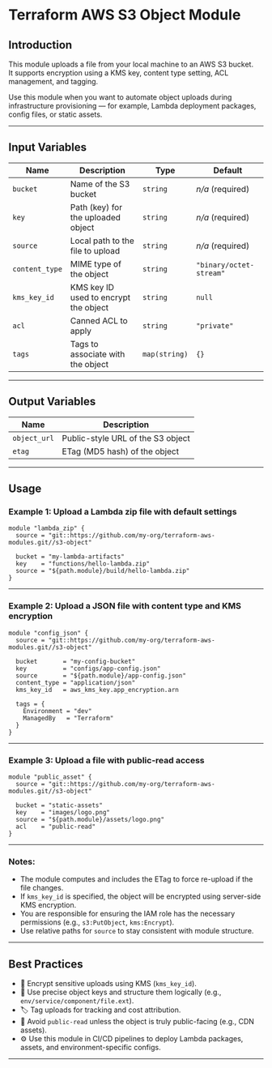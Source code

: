 # Terraform AWS S3 Object Module

## Introduction

This module uploads a file from your local machine to an AWS S3 bucket.  
It supports encryption using a KMS key, content type setting, ACL management, and tagging.

Use this module when you want to automate object uploads during infrastructure provisioning — for example, Lambda deployment packages, config files, or static assets.

---

## Input Variables

| Name         | Description                             | Type         | Default                 |
|--------------|-----------------------------------------|--------------|-------------------------|
| `bucket`     | Name of the S3 bucket                   | `string`     | _n/a_ (required)        |
| `key`        | Path (key) for the uploaded object      | `string`     | _n/a_ (required)        |
| `source`     | Local path to the file to upload        | `string`     | _n/a_ (required)        |
| `content_type` | MIME type of the object              | `string`     | `"binary/octet-stream"` |
| `kms_key_id` | KMS key ID used to encrypt the object   | `string`     | `null`                  |
| `acl`        | Canned ACL to apply                     | `string`     | `"private"`             |
| `tags`       | Tags to associate with the object       | `map(string)`| `{}`                    |

---

## Output Variables

| Name        | Description                        |
|-------------|------------------------------------|
| `object_url`| Public-style URL of the S3 object  |
| `etag`      | ETag (MD5 hash) of the object      |

---

## Usage

### Example 1: Upload a Lambda zip file with default settings

```hcl
module "lambda_zip" {
  source = "git::https://github.com/my-org/terraform-aws-modules.git//s3-object"

  bucket = "my-lambda-artifacts"
  key    = "functions/hello-lambda.zip"
  source = "${path.module}/build/hello-lambda.zip"
}
```

---

### Example 2: Upload a JSON file with content type and KMS encryption

```hcl
module "config_json" {
  source = "git::https://github.com/my-org/terraform-aws-modules.git//s3-object"

  bucket       = "my-config-bucket"
  key          = "configs/app-config.json"
  source       = "${path.module}/app-config.json"
  content_type = "application/json"
  kms_key_id   = aws_kms_key.app_encryption.arn

  tags = {
    Environment = "dev"
    ManagedBy   = "Terraform"
  }
}
```

---

### Example 3: Upload a file with public-read access

```hcl
module "public_asset" {
  source = "git::https://github.com/my-org/terraform-aws-modules.git//s3-object"

  bucket = "static-assets"
  key    = "images/logo.png"
  source = "${path.module}/assets/logo.png"
  acl    = "public-read"
}
```

---

### Notes:

- The module computes and includes the ETag to force re-upload if the file changes.
- If `kms_key_id` is specified, the object will be encrypted using server-side KMS encryption.
- You are responsible for ensuring the IAM role has the necessary permissions (e.g., `s3:PutObject`, `kms:Encrypt`).
- Use relative paths for `source` to stay consistent with module structure.

---

## Best Practices

- 🔐 Encrypt sensitive uploads using KMS (`kms_key_id`).
- 🎯 Use precise object keys and structure them logically (e.g., `env/service/component/file.ext`).
- 🏷 Tag uploads for tracking and cost attribution.
- 🪪 Avoid `public-read` unless the object is truly public-facing (e.g., CDN assets).
- ⚙️ Use this module in CI/CD pipelines to deploy Lambda packages, assets, and environment-specific configs.

---